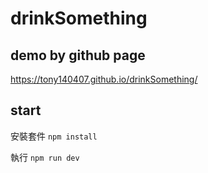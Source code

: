 # drinkSomething
## demo by github page
https://tony140407.github.io/drinkSomething/
## start
安裝套件
```npm install```

執行
```npm run dev```
